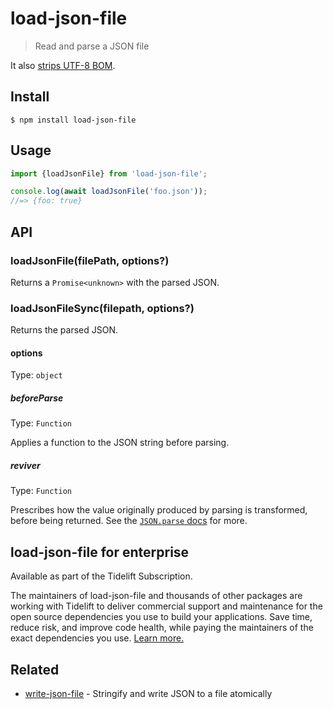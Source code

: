 # load-json-file

> Read and parse a JSON file

It also [strips UTF-8 BOM](https://github.com/sindresorhus/strip-bom).

## Install

```
$ npm install load-json-file
```

## Usage

```js
import {loadJsonFile} from 'load-json-file';

console.log(await loadJsonFile('foo.json'));
//=> {foo: true}
```

## API

### loadJsonFile(filePath, options?)

Returns a `Promise<unknown>` with the parsed JSON.

### loadJsonFileSync(filepath, options?)

Returns the parsed JSON.

#### options

Type: `object`

##### beforeParse

Type: `Function`

Applies a function to the JSON string before parsing.

##### reviver

Type: `Function`

Prescribes how the value originally produced by parsing is transformed, before being returned. See the [`JSON.parse` docs](https://developer.mozilla.org/en-US/docs/Web/JavaScript/Reference/Global_Objects/JSON/parse#Using_the_reviver_parameter) for more.

## load-json-file for enterprise

Available as part of the Tidelift Subscription.

The maintainers of load-json-file and thousands of other packages are working with Tidelift to deliver commercial support and maintenance for the open source dependencies you use to build your applications. Save time, reduce risk, and improve code health, while paying the maintainers of the exact dependencies you use. [Learn more.](https://tidelift.com/subscription/pkg/npm-load-json-file?utm_source=npm-load-json-file&utm_medium=referral&utm_campaign=enterprise&utm_term=repo)

## Related

- [write-json-file](https://github.com/sindresorhus/write-json-file) - Stringify and write JSON to a file atomically

